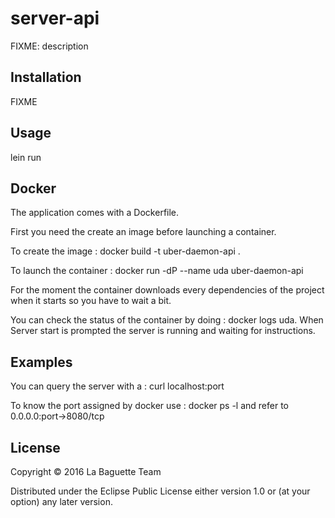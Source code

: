 # server-api

FIXME: description

## Installation

FIXME

## Usage

lein run

## Docker

The application comes with a Dockerfile.

First you need the create an image before launching a container.

To create the image : docker build -t uber-daemon-api .

To launch the container : docker run -dP --name uda uber-daemon-api

For the moment the container downloads every dependencies of the project when it starts so you have to wait a bit.

You can check the status of the container by doing : docker logs uda. When Server start is prompted the server is running and waiting for instructions.

## Examples

You can query the server with a : curl localhost:port

To know the port assigned by docker use : docker ps -l and refer to 0.0.0.0:port->8080/tcp

## License

Copyright © 2016 La Baguette Team

Distributed under the Eclipse Public License either version 1.0 or (at
your option) any later version.
